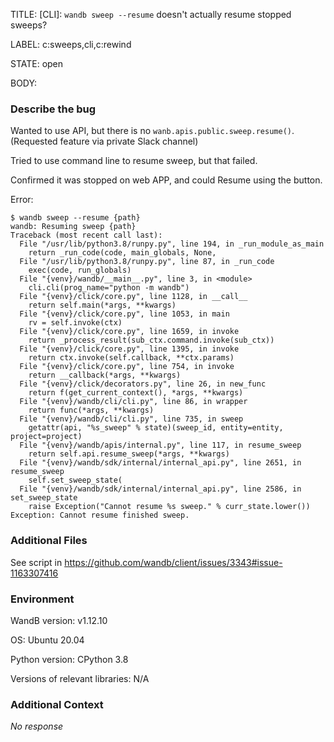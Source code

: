 TITLE:
[CLI]: `wandb sweep --resume` doesn't actually resume stopped sweeps?

LABEL:
c:sweeps,cli,c:rewind

STATE:
open

BODY:
### Describe the bug

Wanted to use API, but there is no `wanb.apis.public.sweep.resume()`.
(Requested feature via private Slack channel)

Tried to use command line to resume sweep, but that failed.

Confirmed it was stopped on web APP, and could Resume using the button.

Error:
```
$ wandb sweep --resume {path}
wandb: Resuming sweep {path}
Traceback (most recent call last):
  File "/usr/lib/python3.8/runpy.py", line 194, in _run_module_as_main
    return _run_code(code, main_globals, None,
  File "/usr/lib/python3.8/runpy.py", line 87, in _run_code
    exec(code, run_globals)
  File "{venv}/wandb/__main__.py", line 3, in <module>
    cli.cli(prog_name="python -m wandb")
  File "{venv}/click/core.py", line 1128, in __call__
    return self.main(*args, **kwargs)
  File "{venv}/click/core.py", line 1053, in main
    rv = self.invoke(ctx)
  File "{venv}/click/core.py", line 1659, in invoke
    return _process_result(sub_ctx.command.invoke(sub_ctx))
  File "{venv}/click/core.py", line 1395, in invoke
    return ctx.invoke(self.callback, **ctx.params)
  File "{venv}/click/core.py", line 754, in invoke
    return __callback(*args, **kwargs)
  File "{venv}/click/decorators.py", line 26, in new_func
    return f(get_current_context(), *args, **kwargs)
  File "{venv}/wandb/cli/cli.py", line 86, in wrapper
    return func(*args, **kwargs)
  File "{venv}/wandb/cli/cli.py", line 735, in sweep
    getattr(api, "%s_sweep" % state)(sweep_id, entity=entity, project=project)
  File "{venv}/wandb/apis/internal.py", line 117, in resume_sweep
    return self.api.resume_sweep(*args, **kwargs)
  File "{venv}/wandb/sdk/internal/internal_api.py", line 2651, in resume_sweep
    self.set_sweep_state(
  File "{venv}/wandb/sdk/internal/internal_api.py", line 2586, in set_sweep_state
    raise Exception("Cannot resume %s sweep." % curr_state.lower())
Exception: Cannot resume finished sweep.
```

### Additional Files

See script in https://github.com/wandb/client/issues/3343#issue-1163307416

### Environment

WandB version: v1.12.10

OS: Ubuntu 20.04

Python version: CPython 3.8

Versions of relevant libraries: N/A


### Additional Context

_No response_

